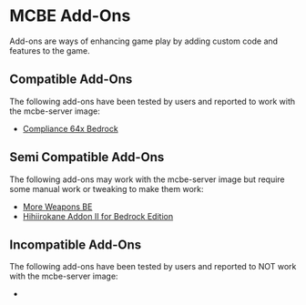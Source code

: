 MCBE Add-Ons
==============

Add-ons are ways of enhancing game play by adding custom code and features to the game. 

## Compatible Add-Ons

The following add-ons have been tested by users and reported to work with the mcbe-server image:

- [Compliance 64x Bedrock](https://www.curseforge.com/minecraft/mc-addons/compliance-64x-bedrock)

## Semi Compatible Add-Ons

The following add-ons may work with the mcbe-server image but require some manual work or tweaking to make them work:

- [More Weapons BE](https://www.curseforge.com/minecraft/mc-addons/more-weapons-be)
- [Hihiirokane Addon II for Bedrock Edition](https://www.curseforge.com/minecraft/mc-addons/hihiirokane-addon-ii-for-bedrock-edition)

## Incompatible Add-Ons

The following add-ons have been tested by users and reported to NOT work with the mcbe-server image:

- []()